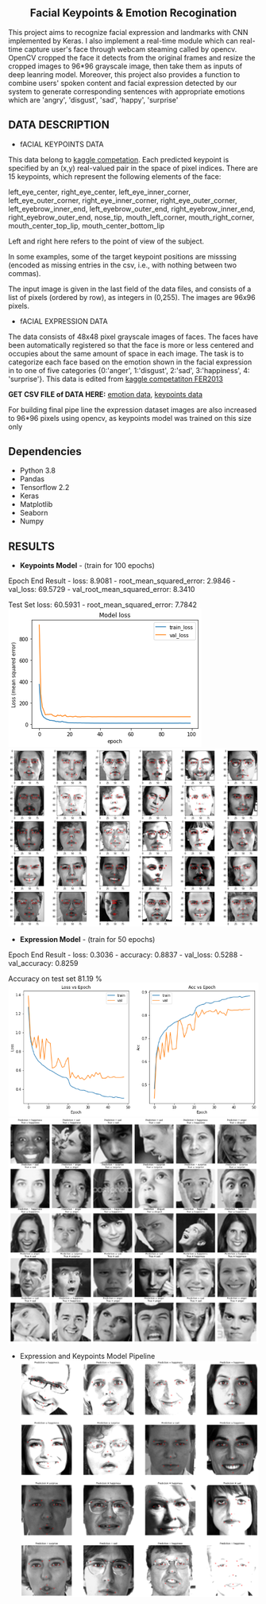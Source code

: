 <h2 align=center> Facial Keypoints & Emotion Recogination</h2>

This project aims to recognize facial expression and landmarks with CNN implemented by Keras. I also implement a real-time module which can real-time capture user's face through webcam steaming called by opencv. OpenCV cropped the face it detects from the original frames and resize the cropped images to 96*96 grayscale image, then take them as inputs of deep leanring model. Moreover, this project also provides a function to combine users' spoken content and facial expression detected by our system to generate corresponding sentences with appropriate emotions which are 'angry', 'disgust', 'sad', 'happy', 'surprise'

DATA DESCRIPTION
------
* fACIAL KEYPOINTS DATA

This data belong to [kaggle competation](https://www.kaggle.com/c/facial-keypoints-detection/overview).
Each predicted keypoint is specified by an (x,y) real-valued pair in the space of pixel indices. There are 15 keypoints, which represent the following elements of the face:

left_eye_center, right_eye_center, left_eye_inner_corner, left_eye_outer_corner, right_eye_inner_corner, right_eye_outer_corner, left_eyebrow_inner_end, left_eyebrow_outer_end, right_eyebrow_inner_end, right_eyebrow_outer_end, nose_tip, mouth_left_corner, mouth_right_corner, mouth_center_top_lip, mouth_center_bottom_lip

Left and right here refers to the point of view of the subject.

In some examples, some of the target keypoint positions are misssing (encoded as missing entries in the csv, i.e., with nothing between two commas).

The input image is given in the last field of the data files, and consists of a list of pixels (ordered by row), as integers in (0,255). The images are 96x96 pixels.

* fACIAL EXPRESSION DATA

The data consists of 48x48 pixel grayscale images of faces. The faces have been automatically registered so that the face is more or less centered and occupies about the same amount of space in each image. The task is to categorize each face based on the emotion shown in the facial expression in to one of five categories {0:'anger', 1:'disgust', 2:'sad', 3:'happiness', 4: 'surprise'}. This data is edited from [kaggle competatiton FER2013](https://www.kaggle.com/c/challenges-in-representation-learning-facial-expression-recognition-challenge/overview)

**GET CSV FILE of DATA HERE:** [emotion data](https://drive.google.com/file/d/10EG3b9PMNpImjCWP3239VjEN6mQVLpCp/view?usp=sharing), [keypoints data](https://drive.google.com/file/d/10BZytrH7WCbYQ8H-lC2sypxNTqsrrKB1/view?usp=sharing)

For building final pipe line the expression dataset images are also increased to 96*96 pixels using opencv, as keypoints model was trained on this size only

Dependencies
---------
* Python 3.8
* Pandas 
* Tensorflow 2.2
* Keras
* Matplotlib
* Seaborn
* Numpy

RESULTS
-------
- **Keypoints Model** - (train for 100 epochs)

Epoch End Result - loss: 8.9081 - root_mean_squared_error: 2.9846 - val_loss: 69.5729 - val_root_mean_squared_error: 8.3410

Test Set loss: 60.5931 - root_mean_squared_error: 7.7842
![alt](results/key-loss.png)
![alt](results/key-res.png)

- **Expression Model** - (train for 50 epochs)

Epoch End Result - loss: 0.3036 - accuracy: 0.8837 - val_loss: 0.5288 - val_accuracy: 0.8259

Accuracy on test set 81.19 %
![alt](results/exp-loss-acc.png)
![alt_text](results/exp-result.png)

- Expression and Keypoints Model Pipeline
![alt_text](results/emo+land.png)
